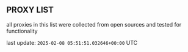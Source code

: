 ## PROXY LIST

all proxies in this list were collected from open sources and tested for functionality

last update: `2025-02-08 05:51:51.032646+00:00` UTC